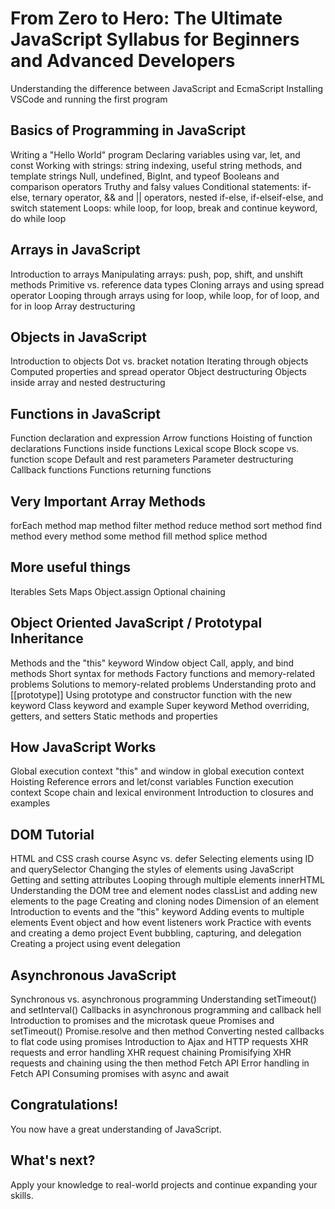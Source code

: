 # From Zero to Hero: The Ultimate JavaScript Syllabus for Beginners and Advanced Developers

Understanding the difference between JavaScript and EcmaScript
Installing VSCode and running the first program

## Basics of Programming in JavaScript
Writing a "Hello World" program
Declaring variables using var, let, and const
Working with strings: string indexing, useful string methods, and template strings
Null, undefined, BigInt, and typeof
Booleans and comparison operators
Truthy and falsy values
Conditional statements: if-else, ternary operator, && and || operators, nested if-else, if-elseif-else, and switch statement
Loops: while loop, for loop, break and continue keyword, do while loop


## Arrays in JavaScript
Introduction to arrays
Manipulating arrays: push, pop, shift, and unshift methods
Primitive vs. reference data types
Cloning arrays and using spread operator
Looping through arrays using for loop, while loop, for of loop, and for in loop
Array destructuring

## Objects in JavaScript
Introduction to objects
Dot vs. bracket notation
Iterating through objects
Computed properties and spread operator
Object destructuring
Objects inside array and nested destructuring


## Functions in JavaScript
Function declaration and expression
Arrow functions
Hoisting of function declarations
Functions inside functions
Lexical scope
Block scope vs. function scope
Default and rest parameters
Parameter destructuring
Callback functions
Functions returning functions

## Very Important Array Methods
forEach method
map method
filter method
reduce method
sort method
find method
every method
some method
fill method
splice method


## More useful things 
Iterables
Sets
Maps
Object.assign
Optional chaining


## Object Oriented JavaScript / Prototypal Inheritance
Methods and the "this" keyword
Window object
Call, apply, and bind methods
Short syntax for methods
Factory functions and memory-related problems
Solutions to memory-related problems
Understanding proto and [[prototype]]
Using prototype and constructor function with the new keyword
Class keyword and example
Super keyword
Method overriding, getters, and setters
Static methods and properties

## How JavaScript Works
Global execution context
"this" and window in global execution context
Hoisting
Reference errors and let/const variables
Function execution context
Scope chain and lexical environment
Introduction to closures and examples

## DOM Tutorial
HTML and CSS crash course
Async vs. defer
Selecting elements using ID and querySelector
Changing the styles of elements using JavaScript
Getting and setting attributes
Looping through multiple elements
innerHTML
Understanding the DOM tree and element nodes
classList and adding new elements to the page
Creating and cloning nodes
Dimension of an element
Introduction to events and the "this" keyword
Adding events to multiple elements
Event object and how event listeners work
Practice with events and creating a demo project
Event bubbling, capturing, and delegation
Creating a project using event delegation

## Asynchronous JavaScript
Synchronous vs. asynchronous programming
Understanding setTimeout() and setInterval()
Callbacks in asynchronous programming and callback hell
Introduction to promises and the microtask queue
Promises and setTimeout()
Promise.resolve and then method
Converting nested callbacks to flat code using promises
Introduction to Ajax and HTTP requests
XHR requests and error handling
XHR request chaining
Promisifying XHR requests and chaining using the then method
Fetch API
Error handling in Fetch API
Consuming promises with async and await

## Congratulations!
You now have a great understanding of JavaScript.

## What's next?
Apply your knowledge to real-world projects and continue expanding your skills.

